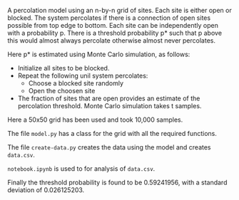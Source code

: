 A percolation model using an n-by-n grid of sites. Each site is either open or blocked. The system percolates if there is a connection of open sites possible from top edge to bottom.
Each site can be independently open with a probability p. There is a threshold probability p* such that p above this would almost always percolate otherwise almost never percolates.

Here p* is estimated using Monte Carlo simulation, as follows:
*   Initialize all sites to be blocked.
*   Repeat the following unil system percolates:
    *   Choose a blocked site randomly
    *   Open the choosen site
*   The fraction of sites that are open provides an estimate of the percolation threshold.
Monte Carlo simulation takes t samples.

Here a 50x50 grid has been used and took 10,000 samples.

The file `model.py` has a class for the grid with all the required functions.

The file `create-data.py` creates the data using the model and creates `data.csv`.

`notebook.ipynb` is used to for analysis of `data.csv`.

Finally the threshold probability is found to be 0.59241956, with a standard deviation of 0.026125203.
